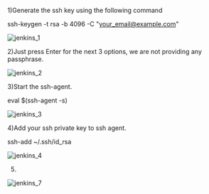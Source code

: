 1)Generate the ssh key using the following command

ssh-keygen -t rsa -b 4096 -C "your_email@example.com"


![jenkins_1](https://user-images.githubusercontent.com/20787443/50553486-d360f600-0ce2-11e9-8b8e-e01fa0f1c54c.PNG)

2)Just press Enter for the next 3 options, we are not providing any passphrase.

![jenkins_2](https://user-images.githubusercontent.com/20787443/50553494-f7243c00-0ce2-11e9-81ec-30caec3bcc85.PNG)

3)Start the ssh-agent.

eval $(ssh-agent -s)

![jenkins_3](https://user-images.githubusercontent.com/20787443/50553515-3e123180-0ce3-11e9-8451-00c85b8a8fca.PNG)


4)Add your ssh private key to ssh agent.

ssh-add ~/.ssh/id_rsa

![jenkins_4](https://user-images.githubusercontent.com/20787443/50553541-b5e05c00-0ce3-11e9-9f42-43fabe5e0c5b.PNG)


5)

![jenkins_7](https://user-images.githubusercontent.com/20787443/50553678-415aec80-0ce6-11e9-97e3-090780345aa6.PNG)


